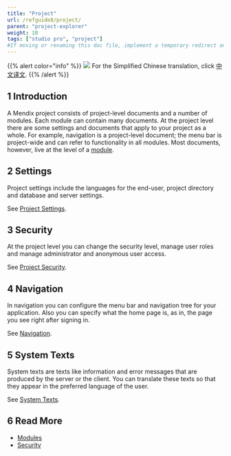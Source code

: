```yaml
---
title: "Project"
url: /refguide8/project/
parent: "project-explorer"
weight: 10
tags: ["studio pro", "project"]
#If moving or renaming this doc file, implement a temporary redirect and let the respective team know they should update the URL in the product. See Mapping to Products for more details.
---
```


{{% alert color="info" %}}
<img src="attachments/chinese-translation/china.png" style="display: inline-block; margin: 0" /> For the Simplified Chinese translation, click [中文译文](https://cdn.mendix.tencent-cloud.com/documentation/refguide8/project.pdf).
{{% /alert %}}

## 1 Introduction

A Mendix project consists of project-level documents and a number of modules. Each module can contain many documents. At the project level there are some settings and documents that apply to your project as a whole. For example, navigation is a project-level document; the menu bar is project-wide and can refer to functionality in all modules. Most documents, however, live at the level of a [module](/refguide8/modules/).

## 2 Settings

Project settings include the languages for the end-user, project directory and database and server settings.

See [Project Settings](/refguide8/project-settings/).

## 3 Security

At the project level you can change the security level, manage user roles and manage administrator and anonymous user access.

See [Project Security](/refguide8/project-security/).

## 4 Navigation

In navigation you can configure the menu bar and navigation tree for your application. Also you can specify what the home page is, as in, the page you see right after signing in.

See [Navigation](/refguide8/navigation/).

## 5 System Texts

System texts are texts like information and error messages that are produced by the server or the client. You can translate these texts so that they appear in the preferred language of the user.

See [System Texts](/refguide8/system-texts/).

## 6 Read More

* [Modules](/refguide8/modules/)
* [Security](/refguide8/security/)